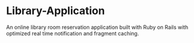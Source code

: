 # Library-Application
An online library room reservation application built with Ruby on Rails with optimized real time notification and fragment caching. 

